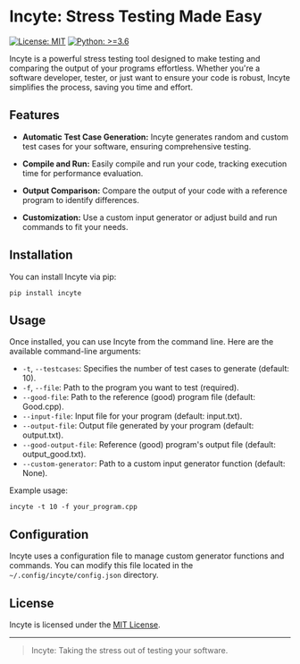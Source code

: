 # Incyte: Stress Testing Made Easy

[![License: MIT](https://img.shields.io/badge/License-MIT-blue.svg)](https://opensource.org/licenses/MIT)
[![Python: >=3.6](https://img.shields.io/badge/Python->=3.6-blue.svg)](https://www.python.org/)

Incyte is a powerful stress testing tool designed to make testing and comparing the output of your programs effortless. Whether you're a software developer, tester, or just want to ensure your code is robust, Incyte simplifies the process, saving you time and effort.

## Features

- **Automatic Test Case Generation:** Incyte generates random and custom test cases for your software, ensuring comprehensive testing.

- **Compile and Run:** Easily compile and run your code, tracking execution time for performance evaluation.

- **Output Comparison:** Compare the output of your code with a reference program to identify differences.

- **Customization:** Use a custom input generator or adjust build and run commands to fit your needs.

## Installation

You can install Incyte via pip:

```shell
pip install incyte
```

## Usage

Once installed, you can use Incyte from the command line. Here are the available command-line arguments:

- `-t`, `--testcases`: Specifies the number of test cases to generate (default: 10).
- `-f`, `--file`: Path to the program you want to test (required).
- `--good-file`: Path to the reference (good) program file (default: Good.cpp).
- `--input-file`: Input file for your program (default: input.txt).
- `--output-file`: Output file generated by your program (default: output.txt).
- `--good-output-file`: Reference (good) program's output file (default: output_good.txt).
- `--custom-generator`: Path to a custom input generator function (default: None).

Example usage:

```shell
incyte -t 10 -f your_program.cpp
```


## Configuration

Incyte uses a configuration file to manage custom generator functions and commands. You can modify this file located in the `~/.config/incyte/config.json` directory.

## License

Incyte is licensed under the [MIT License](LICENSE).

---

> Incyte: Taking the stress out of testing your software.
